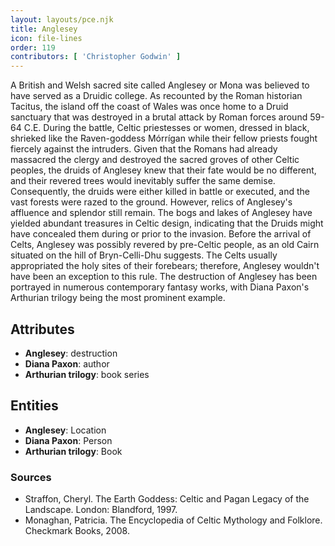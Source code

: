```yaml
---
layout: layouts/pce.njk
title: Anglesey
icon: file-lines
order: 119
contributors: [ 'Christopher Godwin' ]
---
```

A British and Welsh sacred site called Anglesey or Mona was believed to have served as a Druidic college. As recounted by the Roman historian Tacitus, the island off the coast of Wales was once home to a Druid sanctuary that was destroyed in a brutal attack by Roman forces around 59-64 C.E. During the battle, Celtic priestesses or women, dressed in black, shrieked like the Raven-goddess Mórrígan while their fellow priests fought fiercely against the intruders. Given that the Romans had already massacred the clergy and destroyed the sacred groves of other Celtic peoples, the druids of Anglesey knew that their fate would be no different, and their revered trees would inevitably suffer the same demise. Consequently, the druids were either killed in battle or executed, and the vast forests were razed to the ground. However, relics of Anglesey's affluence and splendor still remain. The bogs and lakes of Anglesey have yielded abundant treasures in Celtic design, indicating that the Druids might have concealed them during or prior to the invasion. Before the arrival of Celts, Anglesey was possibly revered by pre-Celtic people, as an old Cairn situated on the hill of Bryn-Celli-Dhu suggests. The Celts usually appropriated the holy sites of their forebears; therefore, Anglesey wouldn't have been an exception to this rule. The destruction of Anglesey has been portrayed in numerous contemporary fantasy works, with Diana Paxon's Arthurian trilogy being the most prominent example.

## Attributes

- **Anglesey**: destruction
- **Diana Paxon**: author
- **Arthurian trilogy**: book series

## Entities

- **Anglesey**: Location
- **Diana Paxon**: Person
- **Arthurian trilogy**: Book

### Sources

- Straffon, Cheryl. The Earth Goddess: Celtic and Pagan Legacy of the Landscape. London: Blandford, 1997.
- Monaghan, Patricia. The Encyclopedia of Celtic Mythology and Folklore. Checkmark Books, 2008.

